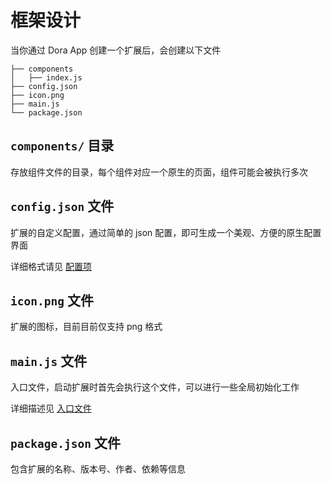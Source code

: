 # 框架设计

当你通过 Dora App 创建一个扩展后，会创建以下文件

```
├── components
│   ├── index.js
├── config.json
├── icon.png
├── main.js
└── package.json
```

## `components/` 目录
存放组件文件的目录，每个组件对应一个原生的页面，组件可能会被执行多次

## `config.json` 文件
扩展的自定义配置，通过简单的 json 配置，即可生成一个美观、方便的原生配置界面

详细格式请见 [配置项](config)

## `icon.png` 文件
扩展的图标，目前目前仅支持 png 格式

## `main.js` 文件
入口文件，启动扩展时首先会执行这个文件，可以进行一些全局初始化工作

详细描述见 [入口文件](main)

## `package.json` 文件
包含扩展的名称、版本号、作者、依赖等信息
